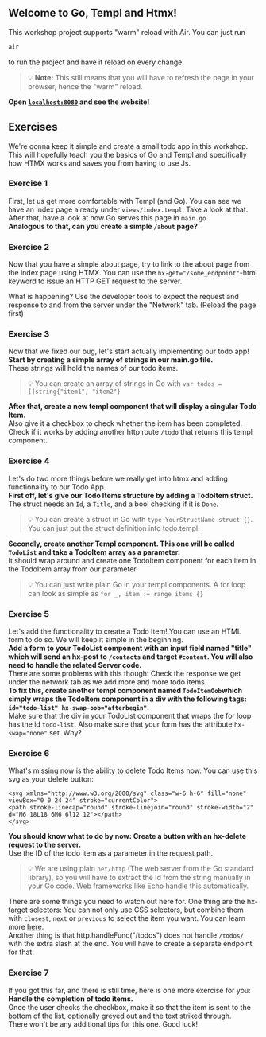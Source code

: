 ## Welcome to Go, Templ and Htmx!

This workshop project supports "warm" reload with Air. You can just run
```sh
air
```
to run the project and have it reload on every change.  
> 💡 **Note:** This still means that you will have to refresh the page in your browser, hence the "warm" reload.

**Open [`localhost:8080`](http://localhost:8080) and see the website!**

## Exercises
We're gonna keep it simple and create a small todo app in this workshop. This will hopefully teach you the basics of Go and Templ and specifically how HTMX works and saves you from having to use Js.

### Exercise 1
First, let us get more comfortable with Templ (and Go). You can see we have an Index page already under `views/index.templ`. Take a look at that. After that, have a look at how Go serves this page in `main.go`.  
**Analogous to that, can you create a simple `/about` page?**

### Exercise 2
Now that you have a simple about page, try to link to the about page from the index page using HTMX. You can use the `hx-get="/some_endpoint"`-html keyword to issue an HTTP GET request to the server.  

What is happening? Use the developer tools to expect the request and response to and from the server under the "Network" tab. (Reload the page first)

### Exercise 3
Now that we fixed our bug, let's start actually implementing our todo app!  
**Start by creating a simple array of strings in our main.go file.**  
These strings will hold the names of our todo items.

> 💡 You can create an array of strings in Go with `var todos = []string{"item1", "item2"}`

**After that, create a new templ component that will display a singular Todo Item.**  
Also give it a checkbox to check whether the item has been completed.  
Check if it works by adding another http route `/todo` that returns this templ component.

### Exercise 4
Let's do two more things before we really get into htmx and adding  functionality to our Todo App.  
**First off, let's give our Todo Items structure by adding a TodoItem struct.**  
The struct needs an `Id`, a `Title`, and a bool checking if it is `Done`.

> 💡 You can create a struct in Go with `type YourStructName struct {}`. You can just put the struct definition into todo.templ.

**Secondly, create another Templ component. This one will be called `TodoList` and take a TodoItem array as a parameter.**  
It should wrap around and create one TodoItem component for each item in the TodoItem array from our parameter.

> 💡 You can just write plain Go in your templ components. A for loop can look as simple as `for _, item := range items {}`

### Exercise 5
Let's add the functionality to create a Todo Item! You can use an HTML form to do so. We will keep it simple in the beginning.  
**Add a form to your TodoList component with an input field named "title" which will send an hx-post to `/contacts` and target `#content`. You will also need to handle the related Server code.**  
There are some problems with this though: Check the response we get under the network tab as we add more and more todo items.  
**To fix this, create another templ component named `TodoItemOob`which simply wraps the TodoItem component in a div with the following tags: `id="todo-list" hx-swap-oob="afterbegin"`.**  
Make sure that the div in your TodoList component that wraps the for loop has the id `todo-list`. Also make sure that your form has the attribute `hx-swap="none"` set. Why?

### Exercise 6
What's missing now is the ability to delete Todo Items now.
You can use this svg as your delete button:
```
<svg xmlns="http://www.w3.org/2000/svg" class="w-6 h-6" fill="none" viewBox="0 0 24 24" stroke="currentColor">
<path stroke-linecap="round" stroke-linejoin="round" stroke-width="2" d="M6 18L18 6M6 6l12 12"></path>
</svg>
```
**You should know what to do by now: Create a button with an hx-delete request to the server.**  
Use the ID of the todo item as a parameter in the request path. 
> 💡 We are using plain `net/http` (The web server from the Go standard library), so you will have to extract the Id from the string manually in your Go code. Web frameworks like Echo handle this automatically.

There are some things you need to watch out here for. One thing are the hx-target selectors: You can not only use CSS selectors, but combine them with `closest`, `next` or `previous` to select the item you want. 
You can learn more [here](https://htmx.org/attributes/hx-target/).  
Another thing is that http.handleFunc("/todos") does not handle `/todos/` with the extra slash at the end. You will have to create a separate endpoint for that.

### Exercise 7
If you got this far, and there is still time, here is one more exercise for you:  
**Handle the completion of todo items.**  
Once the user checks the checkbox, make it so that the item is sent to the bottom of the list, optionally greyed out and the text striked through.  
There won't be any additional tips for this one. Good luck!